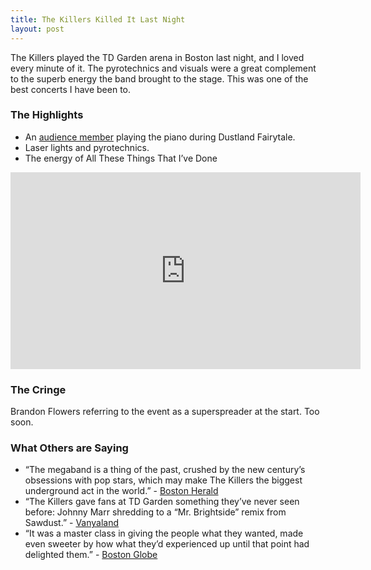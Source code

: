 ```yaml
---
title: The Killers Killed It Last Night
layout: post
---
```

The Killers played the TD Garden arena in Boston last night, and I loved every minute of it. The pyrotechnics and visuals were a great complement to the superb energy the band brought to the stage. This was one of the best concerts I have been to.

### The Highlights
* An [audience member](https://www.reddit.com/r/TheKillers/comments/xvf4zc/brandon_did_in_fact_make_my_life/) playing the piano during Dustland Fairytale.
* Laser lights and pyrotechnics.
* The energy of All These Things That I’ve Done

<iframe width="560" height="315" src="https://www.youtube-nocookie.com/embed/ha4G3RuOn_I" title="YouTube video player" frameborder="0" allow="accelerometer; autoplay; clipboard-write; encrypted-media; gyroscope; picture-in-picture" allowfullscreen></iframe>


### The Cringe
Brandon Flowers referring to the event as a superspreader at the start. Too soon.


### What Others are Saying
* “The megaband is a thing of the past, crushed by the new century’s obsessions with pop stars, which may make The Killers the biggest underground act in the world.” - [Boston Herald](https://www.bostonherald.com/2022/10/04/the-killers-slay-at-td-garden-with-pure-rock-spectacle/)
* “The Killers gave fans at TD Garden something they’ve never seen before: Johnny Marr shredding to a “Mr. Brightside” remix from Sawdust.” - [Vanyaland](https://vanyaland.com/2022/10/04/live-review-the-killers-surprise-with-sawdust-and-the-smiths-at-td-garden/)
* “It was a master class in giving the people what they wanted, made even sweeter by how what they’d experienced up until that point had delighted them.” - [Boston Globe](https://www.bostonglobe.com/2022/10/04/arts/killers-go-big-td-garden/)